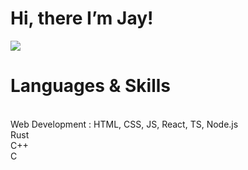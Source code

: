 # Hi, there I’m Jay! 

![](https://c.tenor.com/CwZDbX7DvR8AAAAd/pixel-sakura.gif)
###### 


<h1>Languages & Skills</h1>
<br/>
     Web Development : HTML, CSS, JS, React, TS, Node.js
<br/>
     Rust
   <br/>
     C++
  <br/>
   C
  <br/>
   

                
